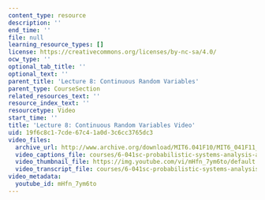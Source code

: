 ```yaml
---
content_type: resource
description: ''
end_time: ''
file: null
learning_resource_types: []
license: https://creativecommons.org/licenses/by-nc-sa/4.0/
ocw_type: ''
optional_tab_title: ''
optional_text: ''
parent_title: 'Lecture 8: Continuous Random Variables'
parent_type: CourseSection
related_resources_text: ''
resource_index_text: ''
resourcetype: Video
start_time: ''
title: 'Lecture 8: Continuous Random Variables Video'
uid: 19f6c8c1-7cde-67c4-1a0d-3c6cc3765dc3
video_files:
  archive_url: http://www.archive.org/download/MIT6.041F10/MIT6_041F11_lec08_300k.mp4
  video_captions_file: courses/6-041sc-probabilistic-systems-analysis-and-applied-probability-fall-2013/mHfn_7ym6to_captions.webvtt
  video_thumbnail_file: https://img.youtube.com/vi/mHfn_7ym6to/default.jpg
  video_transcript_file: courses/6-041sc-probabilistic-systems-analysis-and-applied-probability-fall-2013/mHfn_7ym6to_transcript.pdf
video_metadata:
  youtube_id: mHfn_7ym6to
---
```

